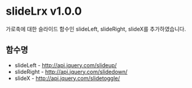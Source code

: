 # slideLrx v1.0.0
가로축에 대한 슬라이드 함수인 slideLeft, slideRight, slideX를 추가하였습니다.

## 함수명
- slideLeft - <http://api.jquery.com/slideup/>
- slideRight - <http://api.jquery.com/slidedown/>
- slideX - <http://api.jquery.com/slidetoggle/>